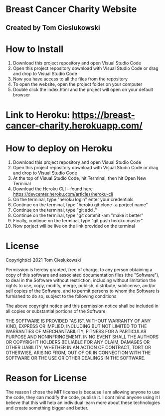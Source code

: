 # Breast Cancer Charity Website
## Created by Tom Cieslukowski

# How to Install
1. Download this project repository and open Visual Studio Code
2. Open this project repository download with Visual Studio Code or drag and drop to Visual Studio Code
3. Now you have access to all the files from the repository
4. To open the website, open the project folder on your computer
5. Double click the index.html and the project will open on your default browser

# Link to Heroku: https://breast-cancer-charity.herokuapp.com/

# How to deploy on Heroku
1. Download this project repository and open Visual Studio Code
2. Open this project repository download with Visual Studio Code or drag and drop to Visual Studio Code
3. At the top of Visual Studio Code, hit Terminal, then hit Open New Terminal
4. Download the Heroku CLI - found here https://devcenter.heroku.com/articles/heroku-cli
5. On the terminal, type "heroku login" enter your credentials
6. Continue on the terminal, type "heroku git:clone -a porject name"
7. Continue on the terminal, type "git add ."
8. Continue on the terminal, type "git commit -am "make it better"
9. Finally, continue on the terminal, type "git push heroku master"
10. Now porject will be live on the link provided on the terminal

# License
Copyright(c) 2021 Tom Cieslukowski

Permission is hereby granted, free of charge, to any person obtaining a copy of this software and associated documentation files (the "Software"), to deal in the Software without restriction, including without limitation the rights to use, copy, modify, merge, publish, distribute, sublicense, and/or sell copies of the Software, and to permit persons to whom the Software is furnished to do so, subject to the following conditions:

The above copyright notice and this permission notice shall be included in all copies or substantial portions of the Software.

THE SOFTWARE IS PROVIDED "AS IS", WITHOUT WARRANTY OF ANY KIND, EXPRESS OR IMPLIED, INCLUDING BUT NOT LIMITED TO THE WARRANTIES OF MERCHANTABILITY, FITNESS FOR A PARTICULAR PURPOSE AND NONINFRINGEMENT. IN NO EVENT SHALL THE AUTHORS OR COPYRIGHT HOLDERS BE LIABLE FOR ANY CLAIM, DAMAGES OR OTHER LIABILITY, WHETHER IN AN ACTION OF CONTRACT, TORT OR OTHERWISE, ARISING FROM, OUT OF OR IN CONNECTION WITH THE SOFTWARE OR THE USE OR OTHER DEALINGS IN THE SOFTWARE.

# Reason for License
The reason I chose the MIT license is because I am allowing anyone to use the code, they can modify the code, publish it. I dont mind anyone using it I believe that this will help an individual learn more about these technologies and create something bigger and better.
